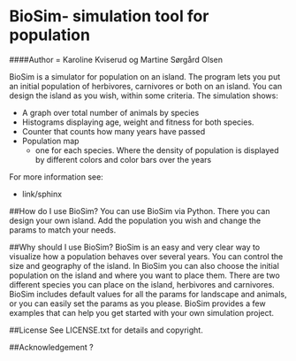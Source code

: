 # BioSim- simulation tool for population

####Author = Karoline Kviserud og Martine Sørgård Olsen

BioSim is a simulator for population on an island. The program lets you put an initial population of herbivores, 
carnivores or both on an island. You can design the island as you wish, within some criteria. The simulation shows:
 * A graph over total number of animals by species
 * Histograms displaying age, weight and fitness for both species. 
 * Counter that counts how many years have passed
 * Population map
   - one for each species. Where the density of population is displayed by different colors and color bars over the years
   
For more information see:
* link/sphinx

##How do I use BioSim?
You can use BioSim via Python. There you can design your own island. Add the population you wish and change the 
params to match your needs. 


##Why should I use BioSim? 
BioSim is an easy and very clear way to visualize how a population behaves over several years. You can control the size
and geography of the island. In BioSim you can also choose the initial population on the island and where you want to
place them. There are two different species you can place on the island, herbivores and carnivores.
BioSim includes default values for all the params for landscape and animals, or you can easily set the params as you 
please.
BioSim provides a few examples that can help you get started with your own simulation project. 

##License 
See LICENSE.txt for details and copyright.


##Acknowledgement  ?


